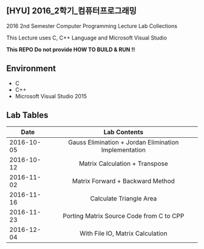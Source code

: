 ## [HYU] 2016_2학기_컴퓨터프로그래밍

2016 2nd Semester Computer Programming Lecture Lab Collections

This Lecture uses C, C++ Language and Microsoft Visual Studio

**This REPO Do not provide HOW TO BUILD & RUN !!**

## Environment

- C
- C++
- Microsoft Visual Studio 2015

## Lab Tables

| Date   |      Lab Contents      |
|----------|:-------------:|
| 2016-10-05 | Gauss Elimination + Jordan Elimination Implementation |
| 2016-10-12 | Matrix Calculation + Transpose |
| 2016-11-02 | Matrix Forward + Backward Method |
| 2016-11-16 | Calculate Triangle Area |
| 2016-11-23 | Porting Matrix Source Code from C to CPP |
| 2016-12-04 | With File IO, Matrix Calculation |
